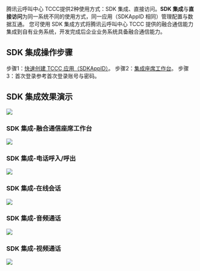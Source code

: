 腾讯云呼叫中心 TCCC提供2种使用方式：SDK 集成、直接访问。**SDK 集成**与**直接访问**为同一系统不同的使用方式，同一应用（SDKAppID 相同）管理配置与数据互通。
您可使用 SDK 集成方式将腾讯云呼叫中心 TCCC 提供的融合通信能力集成到自有业务系统，开发完成后企业业务系统具备融合通信能力。
## SDK 集成操作步骤
步骤1：[快速创建 TCCC 应用（SDKAppID）](https://cloud.tencent.com/document/product/679/73494)。
步骤2：[集成座席工作台](https://cloud.tencent.com/document/product/679/72042)。
步骤3：首次登录参考首次登录账号与密码。
## SDK 集成效果演示
![](https://qcloudimg.tencent-cloud.cn/raw/38eee47ae9916bd5dab6e47d55be43a7.png)
### SDK 集成-融合通信座席工作台
![](https://qcloudimg.tencent-cloud.cn/raw/b78f6b8347145e3e26b05fbc5077967b.png)
### SDK 集成-电话呼入/呼出
![](https://qcloudimg.tencent-cloud.cn/raw/738bfa69ff4264b7180b68cea8f6d43b.png)
### SDK 集成-在线会话
![](https://qcloudimg.tencent-cloud.cn/raw/25d1c4749070f24ef6b56977e4be499b.png)
### SDK 集成-音频通话
![](https://qcloudimg.tencent-cloud.cn/raw/2e747474050b9a957bcd0ad686ebd33d.png)
### SDK 集成-视频通话
![](https://qcloudimg.tencent-cloud.cn/raw/f3f2d15360533420648a69dfbd944662.png)
